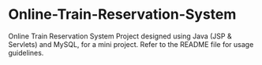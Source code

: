 # Online-Train-Reservation-System
Online Train Reservation System Project designed using Java (JSP &amp; Servlets) and MySQL, for a mini project. Refer to the README file for usage guidelines.
